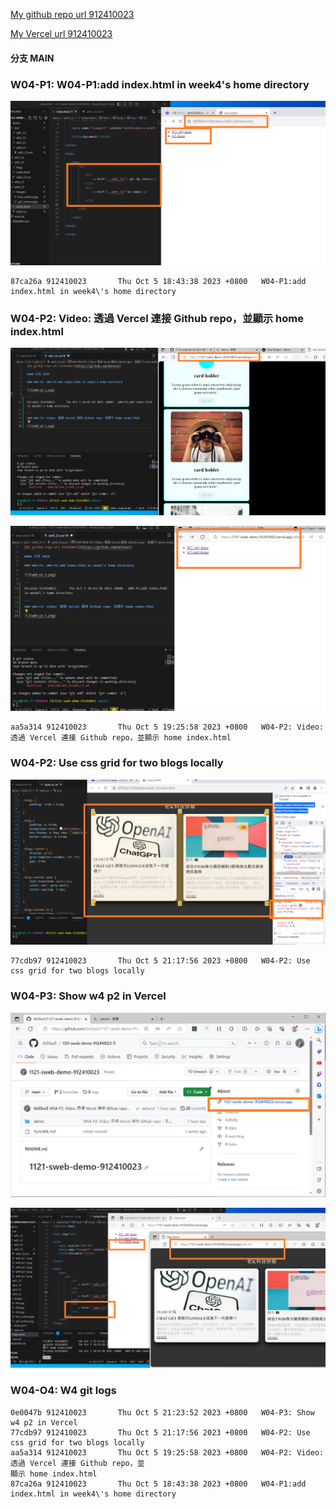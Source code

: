 [My github repo url 912410023](https://github.com/0x55xx5)

[My Vercel url 912410023](https://1121-sweb-demo-912410023.vercel.app/)

#### 分支 MAIN

### W04-P1: W04-P1:add index.html in week4's home directory

![](w04-p1-1.png)

```
87ca26a 912410023       Thu Oct 5 18:43:38 2023 +0800   W04-P1:add index.html in week4\'s home directory

```

### W04-P2: Video: 透過 Vercel 連接 Github repo，並顯示 home index.html

![](w04-p2-1.png)

![](w04-p2-2.png)

```
aa5a314 912410023       Thu Oct 5 19:25:58 2023 +0800   W04-P2: Video: 透過 Vercel 連接 Github repo，並顯示 home index.html
```

### W04-P2: Use css grid for two blogs locally

![](w04-p2-3.png)

```
77cdb97 912410023       Thu Oct 5 21:17:56 2023 +0800   W04-P2: Use css grid for two blogs locally

```

### W04-P3: Show w4 p2 in Vercel

![](w04-p3-1.png)

![](w04-p3-2.png)

### W04-O4: W4 git logs

```
0e0047b 912410023       Thu Oct 5 21:23:52 2023 +0800   W04-P3: Show w4 p2 in Vercel
77cdb97 912410023       Thu Oct 5 21:17:56 2023 +0800   W04-P2: Use css grid for two blogs locally
aa5a314 912410023       Thu Oct 5 19:25:58 2023 +0800   W04-P2: Video: 透過 Vercel 連接 Github repo，並
顯示 home index.html
87ca26a 912410023       Thu Oct 5 18:43:38 2023 +0800   W04-P1:add index.html in week4\'s home directory

```
